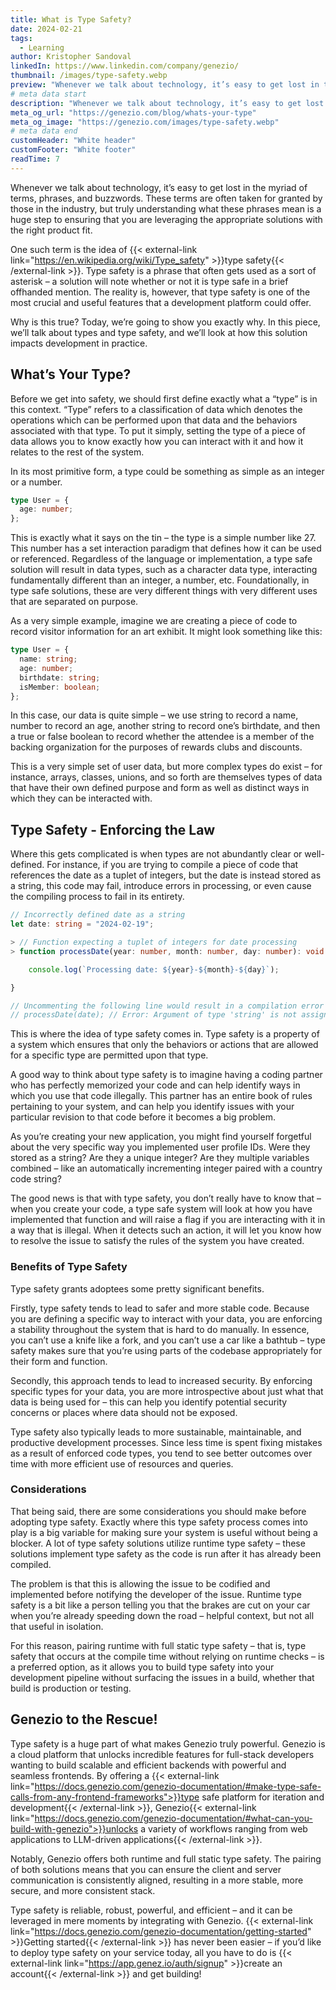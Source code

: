 ```yaml
---
title: What is Type Safety?
date: 2024-02-21
tags:
  - Learning
author: Kristopher Sandoval
linkedIn: https://www.linkedin.com/company/genezio/
thumbnail: /images/type-safety.webp
preview: "Whenever we talk about technology, it’s easy to get lost in the myriad of terms, phrases, and buzzwords. These terms are often taken for granted by those in the industry, but truly understanding what these phrases mean is a huge step to ensuring that you are leveraging the appropriate solutions with the right product fit."
# meta data start
description: "Whenever we talk about technology, it’s easy to get lost in the myriad of terms, phrases, and buzzwords. These terms are often taken for granted by those in the industry, but truly understanding what these phrases mean is a huge step to ensuring that you are leveraging the appropriate solutions with the right product fit."
meta_og_url: "https://genezio.com/blog/whats-your-type"
meta_og_image: "https://genezio.com/images/type-safety.webp"
# meta data end
customHeader: "White header"
customFooter: "White footer"
readTime: 7
---
```


Whenever we talk about technology, it’s easy to get lost in the myriad of terms, phrases, and buzzwords. These terms are often taken for granted by those in the industry, but truly understanding what these phrases mean is a huge step to ensuring that you are leveraging the appropriate solutions with the right product fit.

One such term is the idea of {{< external-link link="https://en.wikipedia.org/wiki/Type_safety" >}}type safety{{< /external-link >}}. Type safety is a phrase that often gets used as a sort of asterisk – a solution will note whether or not it is type safe in a brief offhanded mention. The reality is, however, that type safety is one of the most crucial and useful features that a development platform could offer.

Why is this true? Today, we’re going to show you exactly why. In this piece, we’ll talk about types and type safety, and we’ll look at how this solution impacts development in practice.

## What’s Your Type?

Before we get into safety, we should first define exactly what a “type” is in this context. “Type” refers to a classification of data which denotes the operations which can be performed upon that data and the behaviors associated with that type. To put it simply, setting the type of a piece of data allows you to know exactly how you can interact with it and how it relates to the rest of the system.

In its most primitive form, a type could be something as simple as an integer or a number.

```ts
type User = {
  age: number;
};
```

This is exactly what it says on the tin – the type is a simple number like 27. This number has a set interaction paradigm that defines how it can be used or referenced. Regardless of the language or implementation, a type safe solution will result in data types, such as a character data type, interacting fundamentally different than an integer, a number, etc. Foundationally, in type safe solutions, these are very different things with very different uses that are separated on purpose.

As a very simple example, imagine we are creating a piece of code to record visitor information for an art exhibit. It might look something like this:

```ts
type User = {
  name: string;
  age: number;
  birthdate: string;
  isMember: boolean;
};
```

In this case, our data is quite simple – we use string to record a name, number to record an age, another string to record one’s birthdate, and then a true or false boolean to record whether the attendee is a member of the backing organization for the purposes of rewards clubs and discounts.

This is a very simple set of user data, but more complex types do exist – for instance, arrays, classes, unions, and so forth are themselves types of data that have their own defined purpose and form as well as distinct ways in which they can be interacted with.

## Type Safety - Enforcing the Law

Where this gets complicated is when types are not abundantly clear or well-defined. For instance, if you are trying to compile a piece of code that references the date as a tuplet of integers, but the date is instead stored as a string, this code may fail, introduce errors in processing, or even cause the compiling process to fail in its entirety.

```ts
// Incorrectly defined date as a string
let date: string = "2024-02-19";

> // Function expecting a tuplet of integers for date processing
> function processDate(year: number, month: number, day: number): void {

    console.log(`Processing date: ${year}-${month}-${day}`);

}

// Uncommenting the following line would result in a compilation error
// processDate(date); // Error: Argument of type 'string' is not assignable to parameter of type 'number'
```

This is where the idea of type safety comes in. Type safety is a property of a system which ensures that only the behaviors or actions that are allowed for a specific type are permitted upon that type.

A good way to think about type safety is to imagine having a coding partner who has perfectly memorized your code and can help identify ways in which you use that code illegally. This partner has an entire book of rules pertaining to your system, and can help you identify issues with your particular revision to that code before it becomes a big problem.

As you’re creating your new application, you might find yourself forgetful about the very specific way you implemented user profile IDs. Were they stored as a string? Are they a unique integer? Are they multiple variables combined – like an automatically incrementing integer paired with a country code string?

The good news is that with type safety, you don’t really have to know that – when you create your code, a type safe system will look at how you have implemented that function and will raise a flag if you are interacting with it in a way that is illegal. When it detects such an action, it will let you know how to resolve the issue to satisfy the rules of the system you have created.

### Benefits of Type Safety

Type safety grants adoptees some pretty significant benefits.

Firstly, type safety tends to lead to safer and more stable code. Because you are defining a specific way to interact with your data, you are enforcing a stability throughout the system that is hard to do manually. In essence, you can’t use a knife like a fork, and you can’t use a car like a bathtub – type safety makes sure that you’re using parts of the codebase appropriately for their form and function.

Secondly, this approach tends to lead to increased security. By enforcing specific types for your data, you are more introspective about just what that data is being used for – this can help you identify potential security concerns or places where data should not be exposed.

Type safety also typically leads to more sustainable, maintainable, and productive development processes. Since less time is spent fixing mistakes as a result of enforced code types, you tend to see better outcomes over time with more efficient use of resources and queries.

### Considerations

That being said, there are some considerations you should make before adopting type safety. Exactly where this type safety process comes into play is a big variable for making sure your system is useful without being a blocker. A lot of type safety solutions utilize runtime type safety – these solutions implement type safety as the code is run after it has already been compiled.

The problem is that this is allowing the issue to be codified and implemented before notifying the developer of the issue. Runtime type safety is a bit like a person telling you that the brakes are cut on your car when you’re already speeding down the road – helpful context, but not all that useful in isolation.

For this reason, pairing runtime with full static type safety – that is, type safety that occurs at the compile time without relying on runtime checks – is a preferred option, as it allows you to build type safety into your development pipeline without surfacing the issues in a build, whether that build is production or testing.

## Genezio to the Rescue!

Type safety is a huge part of what makes Genezio truly powerful. Genezio is a cloud platform that unlocks incredible features for full-stack developers wanting to build scalable and efficient backends with powerful and seamless frontends. By offering a {{< external-link link="https://docs.genezio.com/genezio-documentation/#make-type-safe-calls-from-any-frontend-frameworks">}}type safe platform for iteration and development{{< /external-link >}}, Genezio{{< external-link link="https://docs.genezio.com/genezio-documentation/#what-can-you-build-with-genezio">}}unlocks a variety of workflows ranging from web applications to LLM-driven applications{{< /external-link >}}.

Notably, Genezio offers both runtime and full static type safety. The pairing of both solutions means that you can ensure the client and server communication is consistently aligned, resulting in a more stable, more secure, and more consistent stack.

Type safety is reliable, robust, powerful, and efficient – and it can be leveraged in mere moments by integrating with Genezio. {{< external-link link="https://docs.genezio.com/genezio-documentation/getting-started" >}}Getting started{{< /external-link >}} has never been easier – if you’d like to deploy type safety on your service today, all you have to do is {{< external-link link="https://app.genez.io/auth/signup" >}}create an account{{< /external-link >}} and get building!
